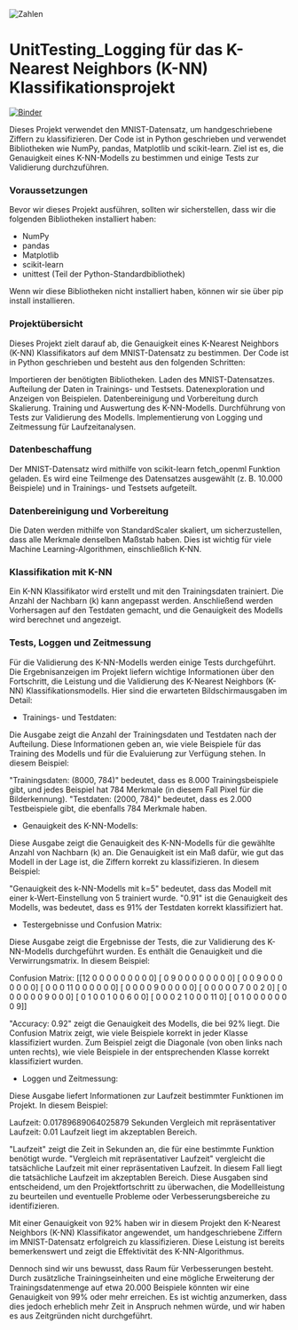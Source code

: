 <img alt="Zahlen" src="https://production-media.paperswithcode.com/datasets/MNISTLargeScale-sample-images.jpg">

# UnitTesting_Logging für das K-Nearest Neighbors (K-NN) Klassifikationsprojekt
[![Binder](https://mybinder.org/badge_logo.svg)](https://mybinder.org/v2/gh/beckceline/UnitTesting_Logging/HEAD)

Dieses Projekt verwendet den MNIST-Datensatz, um handgeschriebene Ziffern zu klassifizieren. Der Code ist in Python geschrieben und verwendet Bibliotheken wie NumPy, pandas, Matplotlib und scikit-learn. Ziel ist es, die Genauigkeit eines K-NN-Modells zu bestimmen und einige Tests zur Validierung durchzuführen.

### Voraussetzungen<a name="voraussetzungen"></a>
Bevor wir dieses Projekt ausführen, sollten wir sicherstellen, dass wir die folgenden Bibliotheken installiert haben:

- NumPy
- pandas
- Matplotlib
- scikit-learn
- unittest (Teil der Python-Standardbibliothek)

Wenn wir diese Bibliotheken nicht installiert haben, können wir sie über pip install <bibliotheksname> installieren.

### Projektübersicht
Dieses Projekt zielt darauf ab, die Genauigkeit eines K-Nearest Neighbors (K-NN) Klassifikators auf dem MNIST-Datensatz zu bestimmen. Der Code ist in Python geschrieben und besteht aus den folgenden Schritten:

Importieren der benötigten Bibliotheken.
Laden des MNIST-Datensatzes.
Aufteilung der Daten in Trainings- und Testsets.
Datenexploration und Anzeigen von Beispielen.
Datenbereinigung und Vorbereitung durch Skalierung.
Training und Auswertung des K-NN-Modells.
Durchführung von Tests zur Validierung des Modells.
Implementierung von Logging und Zeitmessung für Laufzeitanalysen.

### Datenbeschaffung
Der MNIST-Datensatz wird mithilfe von scikit-learn fetch_openml Funktion geladen. Es wird eine Teilmenge des Datensatzes ausgewählt (z. B. 10.000 Beispiele) und in Trainings- und Testsets aufgeteilt.

### Datenbereinigung und Vorbereitung
Die Daten werden mithilfe von StandardScaler skaliert, um sicherzustellen, dass alle Merkmale denselben Maßstab haben. Dies ist wichtig für viele Machine Learning-Algorithmen, einschließlich K-NN.

### Klassifikation mit K-NN
Ein K-NN Klassifikator wird erstellt und mit den Trainingsdaten trainiert. Die Anzahl der Nachbarn (k) kann angepasst werden. Anschließend werden Vorhersagen auf den Testdaten gemacht, und die Genauigkeit des Modells wird berechnet und angezeigt.

### Tests, Loggen und Zeitmessung
Für die Validierung des K-NN-Modells werden einige Tests durchgeführt. Die Ergebnisanzeigen im Projekt liefern wichtige Informationen über den Fortschritt, die Leistung und die Validierung des K-Nearest Neighbors (K-NN) Klassifikationsmodells. Hier sind die erwarteten Bildschirmausgaben im Detail:

- Trainings- und Testdaten:

Die Ausgabe zeigt die Anzahl der Trainingsdaten und Testdaten nach der Aufteilung. Diese Informationen geben an, wie viele Beispiele für das Training des Modells und für die Evaluierung zur Verfügung stehen. In diesem Beispiel:

"Trainingsdaten: (8000, 784)" bedeutet, dass es 8.000 Trainingsbeispiele gibt, und jedes Beispiel hat 784 Merkmale (in diesem Fall Pixel für die Bilderkennung).
"Testdaten: (2000, 784)" bedeutet, dass es 2.000 Testbeispiele gibt, die ebenfalls 784 Merkmale haben.

- Genauigkeit des K-NN-Modells:

Diese Ausgabe zeigt die Genauigkeit des K-NN-Modells für die gewählte Anzahl von Nachbarn (k) an. Die Genauigkeit ist ein Maß dafür, wie gut das Modell in der Lage ist, die Ziffern korrekt zu klassifizieren. In diesem Beispiel:

"Genauigkeit des k-NN-Modells mit k=5" bedeutet, dass das Modell mit einer k-Wert-Einstellung von 5 trainiert wurde.
"0.91" ist die Genauigkeit des Modells, was bedeutet, dass es 91% der Testdaten korrekt klassifiziert hat.

- Testergebnisse und Confusion Matrix:

Diese Ausgabe zeigt die Ergebnisse der Tests, die zur Validierung des K-NN-Modells durchgeführt wurden. Es enthält die Genauigkeit und die Verwirrungsmatrix. In diesem Beispiel:

Confusion Matrix:
[[12  0  0  0  0  0  0  0  0  0]
 [ 0  9  0  0  0  0  0  0  0  0]
 [ 0  0  9  0  0  0  0  0  0  0]
 [ 0  0  0 11  0  0  0  0  0  0]
 [ 0  0  0  0  9  0  0  0  0  0]
 [ 0  0  0  0  0  7  0  0  2  0]
 [ 0  0  0  0  0  0  9  0  0  0]
 [ 0  1  0  0  1  0  0  6  0  0]
 [ 0  0  0  2  1  0  0  0 11  0]
 [ 0  1  0  0  0  0  0  0  0  9]]
 
"Accuracy: 0.92" zeigt die Genauigkeit des Modells, die bei 92% liegt.
Die Confusion Matrix zeigt, wie viele Beispiele korrekt in jeder Klasse klassifiziert wurden. Zum Beispiel zeigt die Diagonale (von oben links nach unten rechts), wie viele Beispiele in der entsprechenden Klasse korrekt klassifiziert wurden.

- Loggen und Zeitmessung:

Diese Ausgabe liefert Informationen zur Laufzeit bestimmter Funktionen im Projekt. In diesem Beispiel:

Laufzeit: 0.01789689064025879 Sekunden
Vergleich mit repräsentativer Laufzeit: 0.01
Laufzeit liegt im akzeptablen Bereich.

"Laufzeit" zeigt die Zeit in Sekunden an, die für eine bestimmte Funktion benötigt wurde.
"Vergleich mit repräsentativer Laufzeit" vergleicht die tatsächliche Laufzeit mit einer repräsentativen Laufzeit. In diesem Fall liegt die tatsächliche Laufzeit im akzeptablen Bereich.
Diese Ausgaben sind entscheidend, um den Projektfortschritt zu überwachen, die Modellleistung zu beurteilen und eventuelle Probleme oder Verbesserungsbereiche zu identifizieren.

Mit einer Genauigkeit von 92% haben wir in diesem Projekt den K-Nearest Neighbors (K-NN) Klassifikator angewendet, um handgeschriebene Ziffern im MNIST-Datensatz erfolgreich zu klassifizieren. Diese Leistung ist bereits bemerkenswert und zeigt die Effektivität des K-NN-Algorithmus.

Dennoch sind wir uns bewusst, dass Raum für Verbesserungen besteht. Durch zusätzliche Trainingseinheiten und eine mögliche Erweiterung der Trainingsdatenmenge auf etwa 20.000 Beispiele könnten wir eine Genauigkeit von 99% oder mehr erreichen. Es ist wichtig anzumerken, dass dies jedoch erheblich mehr Zeit in Anspruch nehmen würde, und wir haben es aus Zeitgründen nicht durchgeführt.
